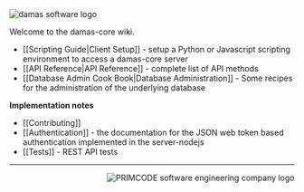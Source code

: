 <img src="http://damas-software.org/bin/damas_software_logo.svg" alt="damas software logo"/>

Welcome to the damas-core wiki.

* [[Scripting Guide|Client Setup]] - setup a Python or Javascript scripting environment to access a damas-core server
* [[API Reference|API Reference]] - complete list of API methods
* [[Database Admin Cook Book|Database Administration]] - Some recipes for the administration of the underlying database

__Implementation notes__
* [[Contributing]]
* [[Authentication]] - the documentation for the JSON web token based authentication implemented in the server-nodejs
* [[Tests]] - REST API tests

---
<img src="http://damas-software.com/img/primcode_softwareengineeringcompany_logo.svg" alt="PRIMCODE software engineering company logo" align="right"/>